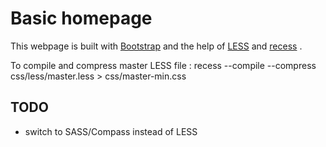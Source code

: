 # Basic homepage

This webpage is built with [Bootstrap](https://github.com/twitter/bootstrap/) and the help of [LESS](http://lesscss.org) and [recess](https://github.com/twitter/recess)	.

To compile and compress master LESS file :
	recess --compile --compress css/less/master.less > css/master-min.css

## TODO

 - switch to SASS/Compass instead of LESS
